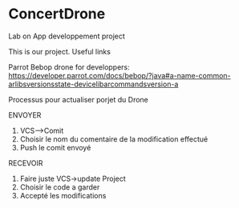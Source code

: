 # ConcertDrone
Lab on App developpement project


This is our project. Useful links

Parrot Bebop drone for developpers:
https://developer.parrot.com/docs/bebop/?java#a-name-common-arlibsversionsstate-devicelibarcommandsversion-a

Processus pour actualiser porjet du Drone

ENVOYER
1) VCS-->Comit
2) Choisir le nom du comentaire de la modification effectué
3) Push le comit envoyé

RECEVOIR
1) Faire juste VCS->update Project
2) Choisir le code a garder
3) Accepté les modifications
